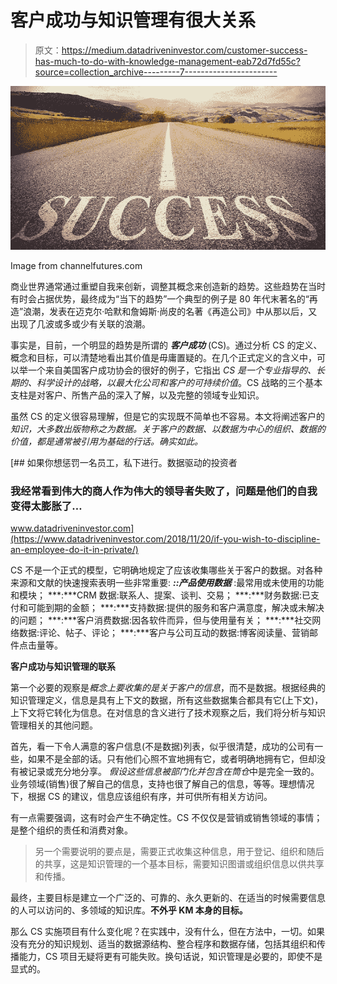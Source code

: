 # 客户成功与知识管理有很大关系

> 原文：<https://medium.datadriveninvestor.com/customer-success-has-much-to-do-with-knowledge-management-eab72d7fd55c?source=collection_archive---------7----------------------->

![](img/abd66def16a4bc261baa3112c07bf40d.png)

Image from channelfutures.com

商业世界通常通过重塑自我来创新，调整其概念来创造新的趋势。这些趋势在当时有时会占据优势，最终成为“当下的趋势”一个典型的例子是 80 年代末著名的“再造”浪潮，发表在迈克尔·哈默和詹姆斯·尚皮的名著《再造公司》中从那以后，又出现了几波或多或少有关联的浪潮。

事实是，目前，一个明显的趋势是所谓的 ***客户成功*** (CS)。通过分析 CS 的定义、概念和目标，可以清楚地看出其价值是毋庸置疑的。在几个正式定义的含义中，可以举一个来自美国客户成功协会的很好的例子，它指出 *CS 是一个专业指导的、长期的、科学设计的战略，以最大化公司和客户的可持续价值*。CS 战略的三个基本支柱是对客户、所售产品的深入了解，以及完整的领域专业知识。

虽然 CS 的定义很容易理解，但是它的实现既不简单也不容易。本文将阐述客户的*知识，大多数出版物称之为数据。关于客户的数据、以数据为中心的组织、数据的价值，都是通常被引用为基础的行话。确实如此。*

[](https://www.datadriveninvestor.com/2018/11/20/if-you-wish-to-discipline-an-employee-do-it-in-private/) [## 如果你想惩罚一名员工，私下进行。数据驱动的投资者

### 我经常看到伟大的商人作为伟大的领导者失败了，问题是他们的自我变得太膨胀了…

www.datadriveninvestor.com](https://www.datadriveninvestor.com/2018/11/20/if-you-wish-to-discipline-an-employee-do-it-in-private/) 

CS 不是一个正式的模型，它明确地规定了应该收集哪些关于客户的数据。对各种来源和文献的快速搜索表明一些非常重要:
***::产品使用数据*** :最常用或未使用的功能和模块；
***:***CRM 数据:联系人、提案、谈判、交易；
***:***财务数据:已支付和可能到期的金额；
***:***支持数据:提供的服务和客户满意度，解决或未解决的问题；
***:***客户消费数据:因各软件而异，但与使用量有关；
***:***社交网络数据:评论、帖子、评论；
***:***客户与公司互动的数据:博客阅读量、营销邮件点击量等。

**客户成功与知识管理的联系**

第一个必要的观察是*概念上要收集的是关于客户的信息*，而不是数据。根据经典的知识管理定义，信息是具有上下文的数据，所有这些数据集合都具有它(上下文)，上下文将它转化为信息。在对信息的含义进行了技术观察之后，我们将分析与知识管理相关的其他问题。

首先，看一下令人满意的客户信息(不是数据)列表，似乎很清楚，成功的公司有一些，如果不是全部的话。只有他们心照不宣地拥有它，或者明确地拥有它，但却没有被记录或充分地分享。
*假设这些信息被部门化并包含在筒仓*中是完全一致的。业务领域(销售)很了解自己的信息，支持也很了解自己的信息，等等。理想情况下，根据 CS 的建议，信息应该组织有序，并可供所有相关方访问。

有一点需要强调，这有时会产生不确定性。CS 不仅仅是营销或销售领域的事情；是整个组织的责任和消费对象。

> 另一个需要说明的要点是，需要正式收集这种信息，用于登记、组织和随后的共享，这是知识管理的一个基本目标，需要知识图谱或组织信息以供共享和传播。

最终，主要目标是建立一个广泛的、可靠的、永久更新的、在适当的时候需要信息的人可以访问的、多领域的知识库。**不外乎 KM 本身的目标。**

那么 CS 实施项目有什么变化呢？在实践中，没有什么，但在方法中，一切。如果没有充分的知识规划、适当的数据源结构、整合程序和数据存储，包括其组织和传播能力，CS 项目无疑将更有可能失败。换句话说，知识管理是必要的，即使不是显式的。